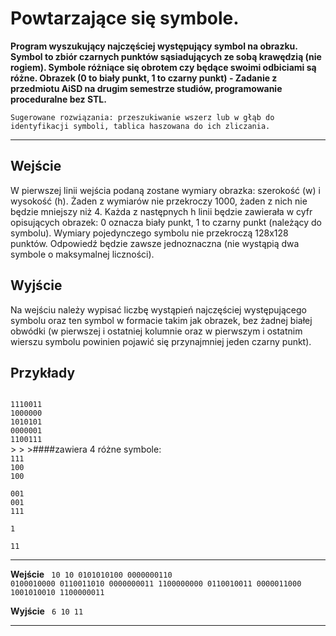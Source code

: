 # Powtarzające się symbole.

**Program wyszukujący najczęściej występujący symbol na obrazku. Symbol to zbiór czarnych punktów sąsiadujących ze sobą krawędzią (nie rogiem). Symbole różniące się obrotem czy będące swoimi odbiciami są różne.
Obrazek (0 to biały punkt, 1 to czarny punkt) -  Zadanie  z przedmiotu AiSD na drugim semestrze studiów, programowanie proceduralne bez STL.**

    Sugerowane rozwiązania: przeszukiwanie wszerz lub w głąb do identyfikacji symboli, tablica haszowana do ich zliczania.
    
---

**Wejście**
---

W pierwszej linii wejścia podaną zostane wymiary obrazka: szerokość (w) i wysokość (h). Żaden z wymiarów nie przekroczy 1000, żaden z nich nie będzie mniejszy niż 4. Każda z następnych h linii będzie zawierała w cyfr opisujących obrazek: 0 oznacza biały punkt, 1 to czarny punkt (należący do symbolu). Wymiary pojedynczego symbolu nie przekroczą 128x128 punktów. Odpowiedź będzie zawsze jednoznaczna (nie wystąpią dwa symbole o maksymalnej liczności).

**Wyjście**
---
    
Na wejściu należy wypisać liczbę wystąpień najczęściej występującego symbolu oraz ten symbol w formacie takim jak obrazek, bez żadnej białej obwódki (w pierwszej i ostatniej kolumnie oraz w pierwszym i ostatnim wierszu symbolu powinien pojawić się przynajmniej jeden czarny punkt).

**Przykłady**
---
<code>
1110011
1000000
1010101
0000001
1100111
</code>
>
>
>####zawiera 4 różne symbole:

<code>
111
100
100
</code>

<code>
001
001
111
</code>

<code>
1
</code>

<code>
11
</code>

---

**Wejście**
<code>
10 10
0101010100
0000000110
0100010000
0110011010
0000000011
1100000000
0110010011
0000011000
1001010010
1100000011
</code>

**Wyjście**
<code>
6
10
11
</code>

---

